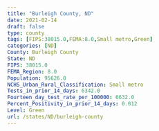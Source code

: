 ```yaml
---
title: "Burleigh County, ND"
date: 2021-02-14
draft: false
type: county
tags: [FIPS:38015.0,FEMA:8.0,Small metro,Green]
categories: [ND]
County: Burleigh County
State: ND
FIPS: 38015.0
FEMA_Region: 8.0
Population: 95626.0
NCHS_Urban_Rural_Classification: Small metro
Tests_in_prior_14_days: 6342.0
Fourteen_day_test_rate_per_100000: 6632.0
Percent_Positivity_in_prior_14_days: 0.012
Level: Green
url: /states/ND/burleigh-county
---
```



